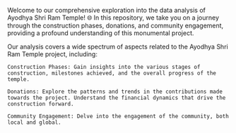 Welcome to our comprehensive exploration into the data analysis of Ayodhya Shri Ram Temple! 🌐 In this repository, we take you on a journey through the construction phases, donations, and community engagement, providing a profound understanding of this monumental project.

Our analysis covers a wide spectrum of aspects related to the Ayodhya Shri Ram Temple project, including:

    Construction Phases: Gain insights into the various stages of construction, milestones achieved, and the overall progress of the temple.

    Donations: Explore the patterns and trends in the contributions made towards the project. Understand the financial dynamics that drive the construction forward.

    Community Engagement: Delve into the engagement of the community, both local and global.
